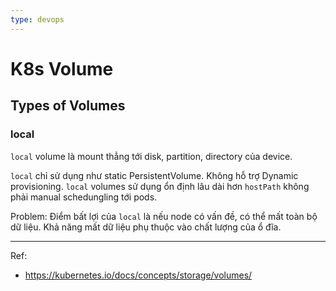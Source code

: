 ```yaml
---
type: devops
---
```


# K8s Volume


## Types of Volumes
### local
`local` volume là mount thẳng tới disk, partition, directory của device.

`local` chỉ sử dụng như static PersistentVolume. Không hỗ trợ Dynamic provisioning. `local` volumes sử dụng ổn định lâu dài hơn `hostPath` không phải manual schedungling tới pods.

Problem: Điểm bất lợi của `local` là nếu node có vấn đề, có thể mất toàn bộ dữ liệu. Khả năng mất dữ liệu phụ thuộc vào chất lượng của ổ đĩa.



---
Ref:
- https://kubernetes.io/docs/concepts/storage/volumes/